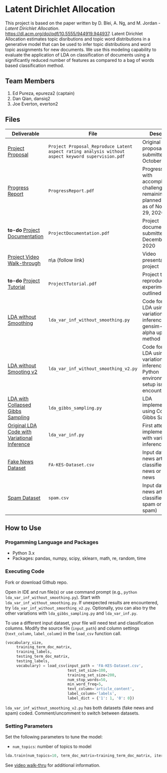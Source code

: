 # Latent Dirichlet Allocation
This project is based on the paper written by D. Blei, A. Ng, and M. Jordan - _Latent Dirichlet Allocation_. https://dl.acm.org/doi/pdf/10.5555/944919.944937. Latent Dirichlet Allocation estimates topic disributions and topic word distributions in a generative model that can be used to infer topic distributions and word topic assignments for new documents. We use this modeling capability to evaluate the application of LDA on classification of documents using a significantly reduced number of features as compared to a bag of words based classification method.

## Team Members
1. Ed Pureza, epureza2 (captain)
2. Dan Qian, dansiq2
3. Joe Everton, everton2

## Files
|Deliverable|File|Description|
|----------|----|-----------|
|[Project Proposal](https://github.com/purecod3/CourseProject/blob/main/Project%20Proposal_%20Reproduce%20Latent%20aspect%20rating%20analysis%20without%20aspect%20keyword%20supervision.pdf)|`Project Proposal_Reproduce Latent aspect rating analysis without aspect keyword supervision.pdf`|Original project proposal submitted on October 24, 2020|
|[Progress Report](https://github.com/purecod3/CourseProject/blob/main/ProgressReport.pdf)|`ProgressReport.pdf`|Progress report with accomplishments, challenges, and remaining planned activities as of November 29, 2020|
|__to-do__ [Project Documentation](https://github.com/purecod3/CourseProject/blob/main/ProjectDocumentation.pdf)|`ProjectDocumentation.pdf`|Project documentation submitted December 8, 2020|
|[Project Video Walk-through](https://mediaspace.illinois.edu/media/t/1_jbzbbspv)|n\a (follow link)|Video presentation of project|
|__to-do__ [Project Tutorial](https://github.com/purecod3/CourseProject/blob/main/ProjectTutorial.pdf)|`ProjectTutorial.pdf`|Project tutorial for reproducing experiments (also outlined below)|
|[LDA without Smoothing](https://github.com/purecod3/CourseProject/blob/main/lda_var_inf_without_smoothing.py)|`lda_var_inf_without_smoothing.py`|Code for running LDA using variational inference and gensim-based alpha update method|
|[LDA without Smooting v2](https://github.com/purecod3/CourseProject/blob/main/lda_var_inf_without_smoothing_v2.py)|`lda_var_inf_without_smoothing_v2.py`|Code for running LDA using variational inference. Use if Python environment setup issues are encountered.|
|[LDA with Collapsed Gibbs Sampling](https://github.com/purecod3/CourseProject/blob/main/lda_gibbs_sampling.py)|`lda_gibbs_sampling.py`|LDA implementation using Collapsed Gibbs Sampling|
|[Original LDA Code with Variational Inference](https://github.com/purecod3/CourseProject/blob/main/lda_var_inf.py)|`lda_var_inf.py`|First attempt for implement LDA with variational inference method|
|[Fake News Dataset](https://github.com/purecod3/CourseProject/blob/main/FA-KES-Dataset.csv)|`FA-KES-Dataset.csv`|Input dataset with news articles classified as fake news or not fake news|
|[Spam Dataset](https://github.com/purecod3/CourseProject/blob/main/spam.csv)|`spam.csv`|Input dataset with news articles classified as spam or ham (not spam)|

## How to Use
### Progamming Language and Packages
- Python 3.x
- Packages: pandas, numpy, scipy, sklearn, math, re, random, time

### Executing Code
Fork or download Github repo.  

Open in IDE and run file(s) or use command prompt (e.g., `python lda_var_inf_without_smoothing.py`). Start with `lda_var_inf_without_smoothing.py`. If unexpected results are encountered, try `lda_var_inf_without_smoothing_v2.py`. Optionally, you can also try the other variations with `lda_gibbs_sampling.py` and `lda_var_inf.py`.

To use a different input dataset, your file will need text and classification columns. Modify the source file (`input_path`) and column settings (`text_column`, `label_column`) in the `load_csv` function call.  

```python
(vocabulary_size,
     training_term_doc_matrix,
     training_labels,
     testing_term_doc_matrix,
     testing_labels,
     vocabulary) = load_csv(input_path = 'FA-KES-Dataset.csv',
                            test_set_size=100,
                            training_set_size=200,
                            num_stop_words=50,
                            min_word_freq=5,
                            text_column='article_content',
                            label_column='labels',
                            label_dict = {'1': 1, '0': 0})
```

`lda_var_inf_without_smoothing_v2.py` has both datasets (fake news and spam) coded. Comment/uncomment to switch between datasets.  

### Setting Parameters
Set the following parameters to tune the model:  
- `num_topics`: number of topics to model

```python
lda.train(num_topics=10, term_doc_matrix=training_term_doc_matrix, iterations=20, e_iterations=10, e_epsilon=0.1, initial_training_set_size=50, initial_training_iterations=20)
```
See [video walk-thru](https://mediaspace.illinois.edu/media/t/1_jbzbbspv) for additional information.
